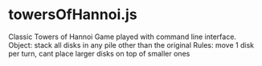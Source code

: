 towersOfHannoi.js
=================

Classic Towers of Hannoi Game played with command line interface. 
Object: stack all disks in any pile other than the original
Rules: move 1 disk per turn, cant place larger disks on top of smaller ones
